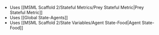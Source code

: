 - Uses [[MSML Scaffold 2/Stateful Metrics/Prey Stateful Metric|Prey Stateful Metric]]
- Uses [[Global State-Agents]]
- Uses [[MSML Scaffold 2/State Variables/Agent State-Food|Agent State-Food]]
